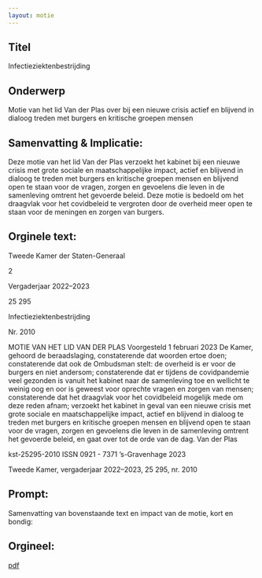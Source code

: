 ```yaml
---
layout: motie
---
```

## Titel
Infectieziektenbestrijding
## Onderwerp
Motie van het lid Van der Plas over bij een nieuwe crisis actief en blijvend in dialoog treden met burgers en kritische groepen mensen
## Samenvatting & Implicatie:

Deze motie van het lid Van der Plas verzoekt het kabinet bij een nieuwe crisis met grote sociale en maatschappelijke impact, actief en blijvend in dialoog te treden met burgers en kritische groepen mensen en blijvend open te staan voor de vragen, zorgen en gevoelens die leven in de samenleving omtrent het gevoerde beleid. Deze motie is bedoeld om het draagvlak voor het covidbeleid te vergroten door de overheid meer open te staan voor de meningen en zorgen van burgers.
## Orginele text:


Tweede Kamer der Staten-Generaal

2

Vergaderjaar 2022–2023

25 295

Infectieziektenbestrijding

Nr. 2010

MOTIE VAN HET LID VAN DER PLAS
Voorgesteld 1 februari 2023
De Kamer,
gehoord de beraadslaging,
constaterende dat woorden ertoe doen;
constaterende dat ook de Ombudsman stelt: de overheid is er voor de
burgers en niet andersom;
constaterende dat er tijdens de covidpandemie veel gezonden is vanuit
het kabinet naar de samenleving toe en wellicht te weinig oog en oor is
geweest voor oprechte vragen en zorgen van mensen;
constaterende dat het draagvlak voor het covidbeleid mogelijk mede om
deze reden afnam;
verzoekt het kabinet in geval van een nieuwe crisis met grote sociale en
maatschappelijke impact, actief en blijvend in dialoog te treden met
burgers en kritische groepen mensen en blijvend open te staan voor de
vragen, zorgen en gevoelens die leven in de samenleving omtrent het
gevoerde beleid,
en gaat over tot de orde van de dag.
Van der Plas

kst-25295-2010
ISSN 0921 - 7371
’s-Gravenhage 2023

Tweede Kamer, vergaderjaar 2022–2023, 25 295, nr. 2010


## Prompt:
Samenvatting van bovenstaande text en impact van de motie, kort en bondig:

## Orgineel:
[pdf](https://gegevensmagazijn.tweedekamer.nl/OData/v4/2.0/Document(24d757b6-2e00-4b1e-ba4d-868ab00b4d97)/resource)
